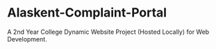 # Alaskent-Complaint-Portal
A 2nd Year College Dynamic Website Project (Hosted Locally) for Web Development.
